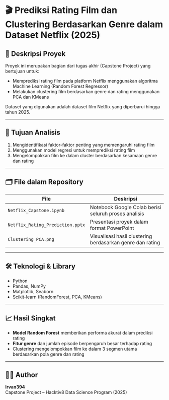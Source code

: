# 🎬 Prediksi Rating Film dan Clustering Berdasarkan Genre dalam Dataset Netflix (2025)

## 📌 Deskripsi Proyek
Proyek ini merupakan bagian dari tugas akhir (Capstone Project) yang bertujuan untuk:
- Memprediksi rating film pada platform Netflix menggunakan algoritma Machine Learning (Random Forest Regressor)
- Melakukan clustering film berdasarkan genre dan rating menggunakan PCA dan KMeans

Dataset yang digunakan adalah dataset film Netflix yang diperbarui hingga tahun 2025.

---

## 🎯 Tujuan Analisis
1. Mengidentifikasi faktor-faktor penting yang memengaruhi rating film
2. Menggunakan model regresi untuk memprediksi rating film
3. Mengelompokkan film ke dalam cluster berdasarkan kesamaan genre dan rating

---

## 🗂️ File dalam Repository
| File                          | Deskripsi                                                  |
|------------------------------|-------------------------------------------------------------|
| `Netflix_Capstone.ipynb`     | Notebook Google Colab berisi seluruh proses analisis       |
| `Netflix_Rating_Prediction.pptx` | Presentasi proyek dalam format PowerPoint                 |
| `Clustering_PCA.png`         | Visualisasi hasil clustering berdasarkan genre dan rating   |

---

## 🛠️ Teknologi & Library
- Python
- Pandas, NumPy
- Matplotlib, Seaborn
- Scikit-learn (RandomForest, PCA, KMeans)

---

## 📈 Hasil Singkat
- **Model Random Forest** memberikan performa akurat dalam prediksi rating
- **Fitur genre** dan jumlah episode berpengaruh besar terhadap rating
- Clustering mengelompokkan film ke dalam 3 segmen utama berdasarkan pola genre dan rating

---

## 🧑‍💻 Author
**Irvan394**  
Capstone Project – Hacktiv8 Data Science Program (2025)
